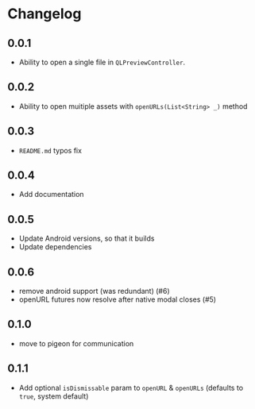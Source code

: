 # Changelog

## 0.0.1

- Ability to open a single file in `QLPreviewController`.

## 0.0.2

- Ability to open muitiple assets with `openURLs(List<String> _)` method

## 0.0.3

- `README.md` typos fix

## 0.0.4

- Add documentation

## 0.0.5

- Update Android versions, so that it builds
- Update dependencies

## 0.0.6

- remove android support (was redundant) (#6)
- openURL futures now resolve after native modal closes (#5)

## 0.1.0

- move to pigeon for communication

## 0.1.1

- Add optional `isDismissable` param to `openURL` & `openURLs` (defaults to `true`, system default)
